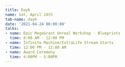 ```yaml
---
title: Day6
name: Sat, April 24th
tab-name: day6
date: '2021-04-24 00:00:00'
talks:
- name: Epic MegaGrant Unreal Workshop - Blueprints
  time: 9:00 AM - 12:00 PM
- name: Infinite Machine/ExtraLife Stream Starts
  time: 12:00 PM - 12:00 AM
- name: Award Ceremony
  time: 4:00PM - 5:00PM
---
```



